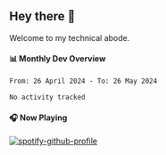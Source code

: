 ## Hey there 👋

Welcome to my technical abode.

#### 📊 Monthly Dev Overview
<!--START_SECTION:waka-->

```txt
From: 26 April 2024 - To: 26 May 2024

No activity tracked
```

<!--END_SECTION:waka-->

#### 🎧 Now Playing

[![spotify-github-profile](https://spotify-github-profile.vercel.app/api/view?uid=james2mid&cover_image=true&theme=natemoo-re)](https://open.spotify.com/user/james2mid?si=2b3baf2b09cb499e)
